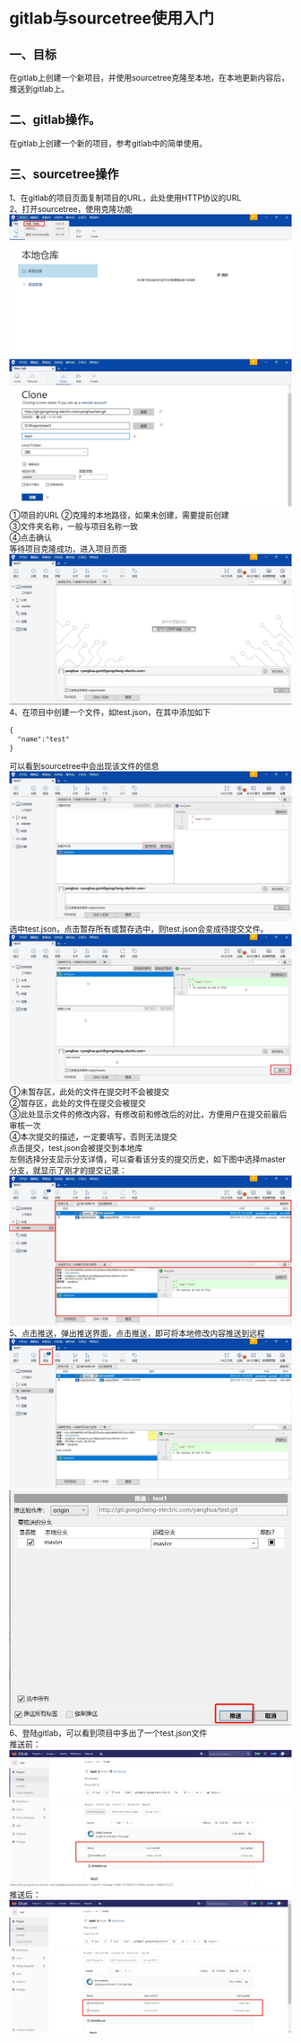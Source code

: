 # gitlab与sourcetree使用入门
## 一、目标
>  
在gitlab上创建一个新项目，并使用sourcetree克隆至本地，在本地更新内容后，推送到gitlab上。

## 二、gitlab操作。
>  
在gitlab上创建一个新的项目，参考gitlab中的简单使用。

## 三、sourcetree操作
>  
1、在gitlab的项目页面复制项目的URL，此处使用HTTP协议的URL  
2、打开sourcetree，使用克隆功能
![avator](./img/source-operate-1.jpg)
![avator](./img/source-operate-2.jpg)
➀项目的URL
➁克隆的本地路径，如果未创建，需要提前创建  
➂文件夹名称，一般与项目名称一致  
➃点击确认  
等待项目克隆成功，进入项目页面  
![avator](./img/sourcetree-operate-3.jpg)
4、在项目中创建一个文件，如test.json，在其中添加如下  
````
{
  "name":"test"
}
````
>  
可以看到sourcetree中会出现该文件的信息
![avator](./img/sourcetree-operate-4.jpg)
选中test.json，点击暂存所有或暂存选中，则test.json会变成待提交文件。
![avator](./img/sourcetree-operate-5.jpg)
➀未暂存区，此处的文件在提交时不会被提交  
➁暂存区，此处的文件在提交会被提交  
➂此处显示文件的修改内容，有修改前和修改后的对比，方便用户在提交前最后审核一次  
➃本次提交的描述，一定要填写，否则无法提交  
点击提交，test.json会被提交到本地库  
左侧选择分支显示分支详情，可以查看该分支的提交历史，如下图中选择master分支，就显示了刚才的提交记录：
![avator](./img/sourcetree-operate-6.jpg)
5、点击推送，弹出推送界面，点击推送，即可将本地修改内容推送到远程
![avator](./img/sourcetree-operate-7.jpg)
![avator](./img/sourcetree-operate-8.jpg)
6、登陆gitlab，可以看到项目中多出了一个test.json文件  
推送前：![avator](./img/sourcetree-operate-9.jpg)
推送后：![avator](./img/sourcetree-operate-10.jpg)
